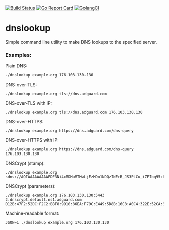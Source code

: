 [![Build Status](https://travis-ci.org/ameshkov/dnslookup.svg?branch=master)](https://travis-ci.org/ameshkov/dnslookup)
[![Go Report Card](https://goreportcard.com/badge/github.com/ameshkov/dnslookup)](https://goreportcard.com/report/ameshkov/dnslookup)
[![GolangCI](https://golangci.com/badges/github.com/ameshkov/dnslookup.svg)](https://golangci.com/r/github.com/ameshkov/dnslookup)

# dnslookup

Simple command line utility to make DNS lookups to the specified server.

### Examples:

Plain DNS:
```
./dnslookup example.org 176.103.130.130
```

DNS-over-TLS:
```
./dnslookup example.org tls://dns.adguard.com
```

DNS-over-TLS with IP:
```
./dnslookup example.org tls://dns.adguard.com 176.103.130.130
```

DNS-over-HTTPS:
```
./dnslookup example.org https://dns.adguard.com/dns-query
```

DNS-over-HTTPS with IP:
```
./dnslookup example.org https://dns.adguard.com/dns-query 176.103.130.130
```

DNSCrypt (stamp):
```
./dnslookup example.org sdns://AQIAAAAAAAAAFDE3Ni4xMDMuMTMwLjEzMDo1NDQzINErR_JS3PLCu_iZEIbq95zkSV2LFsigxDIuUso_OQhzIjIuZG5zY3J5cHQuZGVmYXVsdC5uczEuYWRndWFyZC5jb20
```

DNSCrypt (parameters):
```
./dnslookup example.org 176.103.130.130:5443 2.dnscrypt.default.ns1.adguard.com D12B:47F2:52DC:F2C2:BBF8:9910:86EA:F79C:E449:5D8B:16C8:A0C4:322E:52CA:3F39:0873
```

Machine-readable format:
```
JSON=1 ./dnslookup example.org 176.103.130.130
```